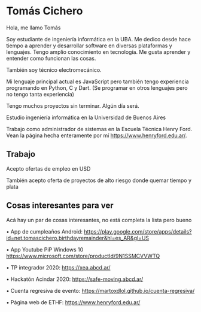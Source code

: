 # Tomás Cichero
Hola, me llamo Tomás

Soy estudiante de ingeniería informática en la UBA. Me dedico desde hace tiempo a aprender y desarrollar software en diversas plataformas y lenguajes. Tengo amplio conocimiento en tecnología. Me gusta aprender y entender como funcionan las cosas.

También soy técnico electromecánico.

Mi lenguaje principal actual es JavaScript pero también tengo experiencia programando en Python, C y Dart. (Se programar en otros lenguajes pero no tengo tanta experiencia)

Tengo muchos proyectos sin terminar. Algún día será.

Estudio ingeniería informática en la Universidad de Buenos Aires

Trabajo como administrador de sistemas en la Escuela Técnica Henry Ford. Vean la página hecha enteramente por mí https://www.henryford.edu.ar/.

## Trabajo

Acepto ofertas de empleo en USD

También acepto oferta de proyectos de alto riesgo donde quemar tiempo y plata

## Cosas interesantes para ver
Acá hay un par de cosas interesantes, no está completa la lista pero bueno

•	App de cumpleaños Android: https://play.google.com/store/apps/details?id=net.tomascichero.birthdayremainder&hl=es_AR&gl=US

•	App Youtube PiP Windows 10 https://www.microsoft.com/store/productId/9N1SSMCVVWTQ

•	TP integrador 2020: https://xea.abcd.ar/

•	Hackatón Acindar 2020: https://safe-moving.abcd.ar/

•	Cuenta regresiva de evento: https://martoxdlol.github.io/cuenta-regresiva/

•	Página web de ETHF: https://www.henryford.edu.ar/
